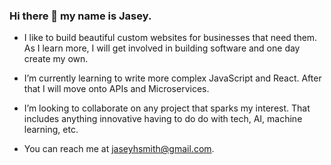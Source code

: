 ### Hi there 👋 my name is Jasey.
- I like to build beautiful custom websites for businesses that need them. As I learn more, I will get involved in building software and one day create my own.

- I’m currently learning to write more complex JavaScript and React. After that I will move onto APIs and Microservices.

- I’m looking to collaborate on any project that sparks my interest. That includes anything innovative having to do do with tech, AI, machine learning, etc.

- You can reach me at jaseyhsmith@gmail.com.

<!---
JaseySmith/JaseySmith is a ✨ special ✨ repository because its `README.md` (this file) appears on your GitHub profile.
You can click the Preview link to take a look at your changes.
--->
